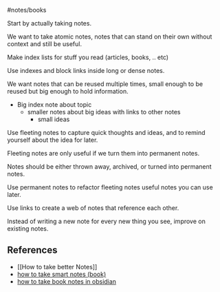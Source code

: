 #notes/books

Start by actually taking notes.

We want to take atomic notes, notes that can stand on their own without context and still be useful.

Make index lists for stuff you read (articles, books, .. etc)

Use indexes and block links inside long or dense notes.

We want notes that can be reused multiple times, small enough to be reused but big enough to hold information.

- Big index note about topic
    - smaller notes about big ideas with links to other notes
        -   small ideas

Use fleeting notes to capture quick thoughts and ideas, and to remind yourself about the idea for later.

Fleeting notes are only useful if we turn them into permanent notes.

Notes should be either thrown away, archived, or turned into permanent notes.

Use permanent notes to refactor fleeting notes useful notes you can use later.

Use links to create a web of notes that reference each other.

Instead of writing a new note for every new thing you see, improve on existing notes.

## References 
- [[How to take better Notes]]
- [how to take smart notes (book)](https://www.amazon.com/How-Take-Smart-Notes-Technique/dp/3982438802?keywords=how+to+take+smart+notes&qid=1673452004&sprefix=how+to+take+sma,aps,96&sr=8-1&linkCode=sl1&tag=finditimot-20&linkId=c9830b3f4f4a2b0da62526d99b2c437a&language=en_US&ref_=as_li_ss_tl)
- [how to take book notes in obsidian](https://obsidian.rocks/how-to-take-book-notes-in-obsidian/)